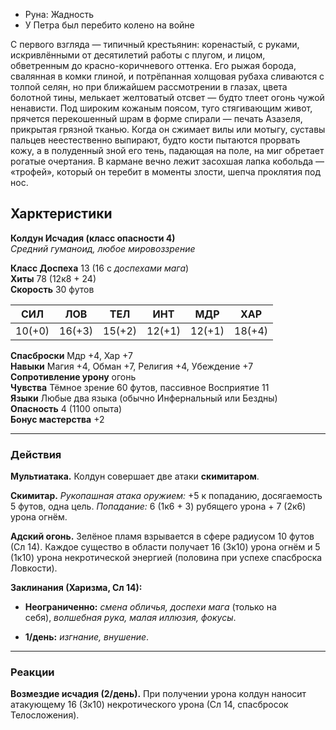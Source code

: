 * Руна: Жадность
* У Петра был перебито колено на войне

С первого взгляда — типичный крестьянин: коренастый, с руками, искривлёнными от десятилетий работы с плугом, и лицом, обветренным до красно-коричневого оттенка. Его рыжая борода, свалянная в комки глиной, и потрёпанная холщовая рубаха сливаются с толпой селян, но при ближайшем рассмотрении в глазах, цвета болотной тины, мелькает желтоватый отсвет — будто тлеет огонь чужой ненависти. Под широким кожаным поясом, туго стягивающим живот, прячется перекошенный шрам в форме спирали — печать Азазеля, прикрытая грязной тканью. Когда он сжимает вилы или мотыгу, суставы пальцев неестественно выпирают, будто кости пытаются прорвать кожу, а в полуденный зной его тень, падающая на поле, на миг обретает рогатые очертания. В кармане вечно лежит засохшая лапка кобольда — «трофей», который он теребит в моменты злости, шепча проклятия под нос.

## Харктеристики

**Колдун Исчадия (класс опасности 4)**  
_Средний гуманоид, любое мировоззрение_

**Класс Доспеха** 13 (16 с _доспехами мага_)  
**Хиты** 78 (12к8 + 24)  
**Скорость** 30 футов

|СИЛ|ЛОВ|ТЕЛ|ИНТ|МДР|ХАР|
|---|---|---|---|---|---|
|10(+0)|16(+3)|15(+2)|12(+1)|12(+1)|18(+4)|

**Спасброски** Мдр +4, Хар +7  
**Навыки** Магия +4, Обман +7, Религия +4, Убеждение +7  
**Сопротивление урону** огонь  
**Чувства** Тёмное зрение 60 футов, пассивное Восприятие 11  
**Языки** Любые два языка (обычно Инфернальный или Бездны)  
**Опасность** 4 (1100 опыта)  
**Бонус мастерства** +2

---

### Действия

**Мультиатака.** Колдун совершает две атаки **скимитаром**.

**Скимитар.** _Рукопашная атака оружием:_ +5 к попаданию, досягаемость 5 футов, одна цель. _Попадание:_ 6 (1к6 + 3) рубящего урона + 7 (2к6) урона огнём.

**Адский огонь.** Зелёное пламя взрывается в сфере радиусом 10 футов (Сл 14). Каждое существо в области получает 16 (3к10) урона огнём и 5 (1к10) урона некротической энергией (половина при успехе спасброска Ловкости).

**Заклинания (Харизма, Сл 14):**

- **Неограниченно:** _смена обличья, доспехи мага_ (только на себя), _волшебная рука, малая иллюзия, фокусы_.
    
- **1/день:** _изгнание, внушение_.
    

---

### Реакции

**Возмездие исчадия (2/день).** При получении урона колдун наносит атакующему 16 (3к10) некротического урона (Сл 14, спасбросок Телосложения).